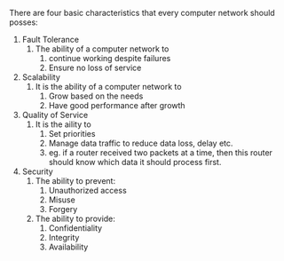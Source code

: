 There are four basic characteristics that every computer network should posses:
1. Fault Tolerance
	1. The ability of a computer network to 
		1. continue working despite failures
		2. Ensure no loss of service 
2. Scalability
	1. It is the ability of a computer network to 
		1. Grow based on the needs
		2. Have good performance after growth
3. Quality of Service
	1. It is the aility to 
		1. Set priorities
		2. Manage data traffic to reduce data loss, delay etc.
		3. eg. if a router received two packets at a time, then this router should know which data it should process first.
4. Security
	1. The ability to prevent:
		1. Unauthorized access
		2. Misuse
		3. Forgery
	2. The ability to provide:
		1. Confidentiality
		2. Integrity
		3. Availability